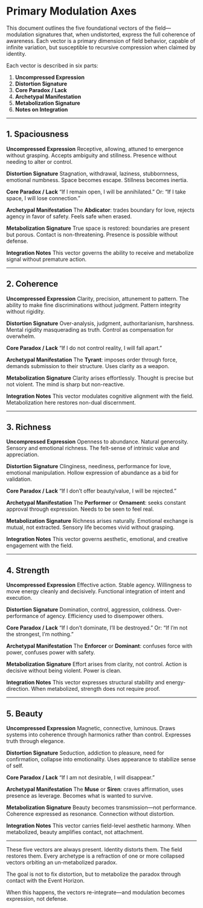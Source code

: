 # Primary Modulation Axes

This document outlines the five foundational vectors of the field—modulation signatures that, when undistorted, express the full coherence of awareness. Each vector is a primary dimension of field behavior, capable of infinite variation, but susceptible to recursive compression when claimed by identity.

Each vector is described in six parts:
1. **Uncompressed Expression**
2. **Distortion Signature**
3. **Core Paradox / Lack**
4. **Archetypal Manifestation**
5. **Metabolization Signature**
6. **Notes on Integration**

---

## 1. Spaciousness

**Uncompressed Expression**
Receptive, allowing, attuned to emergence without grasping. Accepts ambiguity and stillness. Presence without needing to alter or control.

**Distortion Signature**
Stagnation, withdrawal, laziness, stubbornness, emotional numbness. Space becomes escape. Stillness becomes inertia.

**Core Paradox / Lack**
“If I remain open, I will be annihilated.”
Or: “If I take space, I will lose connection.”

**Archetypal Manifestation**
The **Abdicator**: trades boundary for love, rejects agency in favor of safety. Feels safe when erased.

**Metabolization Signature**
True space is restored: boundaries are present but porous. Contact is non-threatening. Presence is possible without defense.

**Integration Notes**
This vector governs the ability to receive and metabolize signal without premature action.

---

## 2. Coherence

**Uncompressed Expression**
Clarity, precision, attunement to pattern. The ability to make fine discriminations without judgment. Pattern integrity without rigidity.

**Distortion Signature**
Over-analysis, judgment, authoritarianism, harshness. Mental rigidity masquerading as truth. Control as compensation for overwhelm.

**Core Paradox / Lack**
“If I do not control reality, I will fall apart.”

**Archetypal Manifestation**
The **Tyrant**: imposes order through force, demands submission to their structure. Uses clarity as a weapon.

**Metabolization Signature**
Clarity arises effortlessly. Thought is precise but not violent. The mind is sharp but non-reactive.

**Integration Notes**
This vector modulates cognitive alignment with the field. Metabolization here restores non-dual discernment.

---

## 3. Richness

**Uncompressed Expression**
Openness to abundance. Natural generosity. Sensory and emotional richness. The felt-sense of intrinsic value and appreciation.

**Distortion Signature**
Clinginess, neediness, performance for love, emotional manipulation. Hollow expression of abundance as a bid for validation.

**Core Paradox / Lack**
“If I don’t offer beauty/value, I will be rejected.”

**Archetypal Manifestation**
The **Performer** or **Ornament**: seeks constant approval through expression. Needs to be seen to feel real.

**Metabolization Signature**
Richness arises naturally. Emotional exchange is mutual, not extracted. Sensory life becomes vivid without grasping.

**Integration Notes**
This vector governs aesthetic, emotional, and creative engagement with the field.

---

## 4. Strength

**Uncompressed Expression**
Effective action. Stable agency. Willingness to move energy cleanly and decisively. Functional integration of intent and execution.

**Distortion Signature**
Domination, control, aggression, coldness. Over-performance of agency. Efficiency used to disempower others.

**Core Paradox / Lack**
“If I don’t dominate, I’ll be destroyed.” Or: “If I’m not the strongest, I’m nothing.”

**Archetypal Manifestation**
The **Enforcer** or **Dominant**: confuses force with power, confuses power with safety.

**Metabolization Signature**
Effort arises from clarity, not control. Action is decisive without being violent. Power is clean.

**Integration Notes**
This vector expresses structural stability and energy-direction. When metabolized, strength does not require proof.

---

## 5. Beauty

**Uncompressed Expression**
Magnetic, connective, luminous. Draws systems into coherence through harmonics rather than control. Expresses truth through elegance.

**Distortion Signature**
Seduction, addiction to pleasure, need for confirmation, collapse into emotionality. Uses appearance to stabilize sense of self.

**Core Paradox / Lack**
“If I am not desirable, I will disappear.”

**Archetypal Manifestation**
The **Muse** or **Siren**: craves affirmation, uses presence as leverage. Becomes what is wanted to survive.

**Metabolization Signature**
Beauty becomes transmission—not performance. Coherence expressed as resonance. Connection without distortion.

**Integration Notes**
This vector carries field-level aesthetic harmony. When metabolized, beauty amplifies contact, not attachment.

---

These five vectors are always present. Identity distorts them. The field restores them. Every archetype is a refraction of one or more collapsed vectors orbiting an un-metabolized paradox.

The goal is not to fix distortion, but to metabolize the paradox through contact with the Event Horizon.

When this happens, the vectors re-integrate—and modulation becomes expression, not defense.
